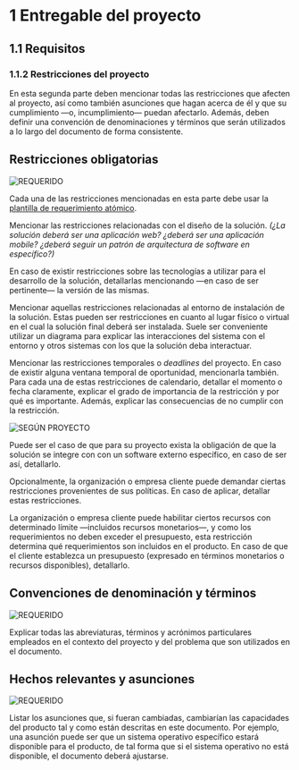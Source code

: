 # 1 Entregable del proyecto

## 1.1 Requisitos

### 1.1.2 Restricciones del proyecto

En esta segunda parte deben mencionar todas las restricciones que afecten al
proyecto, así como también asunciones que hagan acerca de él y que su
cumplimiento —o, incumplimiento— puedan afectarlo. Además, deben definir una
convención de denominaciones y términos que serán utilizados a lo largo del
documento de forma consistente.

## Restricciones obligatorias

<!-- SECCIÓN: Restricciones de diseño y tecnologías -->
<!-- TAG: Requerido -->
<img alt="REQUERIDO" src="https://img.shields.io/badge/REQUERIDO-FF4D4D" />

Cada una de las restricciones mencionadas en esta parte debe usar la [plantilla
de requerimiento atómico](../3_Plantillas/3_1_Requerimiento_atomico.md).

Mencionar las restricciones relacionadas con el diseño de la solución. *(¿La
solución deberá ser una aplicación web? ¿deberá ser una aplicación mobile?
¿deberá seguir un patrón de arquitectura de software en específico?)*

En caso de existir restricciones sobre las tecnologías a utilizar para el
desarrollo de la solución, detallarlas mencionando —en caso de ser pertinente—
la versión de las mismas.

<!-- SECCIÓN: Restricciones de entorno de instalación -->
Mencionar aquellas restricciones relacionadas al entorno de instalación de la
solución. Estas pueden ser restricciones en cuanto al lugar físico o virtual en
el cual la solución final deberá ser instalada. Suele ser conveniente utilizar
un diagrama para explicar las interacciones del sistema con el entorno y otros
sistemas con los que la solución deba interactuar.

<!-- SECCIÓN: Restricciones de calendario -->
Mencionar las restricciones temporales o *deadlines* del proyecto. En caso de
existir alguna ventana temporal de oportunidad, mencionarla también. Para cada
una de estas restricciones de calendario, detallar el momento o fecha
claramente, explicar el grado de importancia de la restricción y por qué es
importante. Además, explicar las consecuencias de no cumplir con la restricción.

<!-- SECCIÓN: Restricciones de utilización de software externo -->
<!-- TAG: Según proyecto -->
<img
  alt="SEGÚN PROYECTO"
  src="https://img.shields.io/badge/SEG%C3%9AN%20PROYECTO-FFD700"
/>

Puede ser el caso de que para su proyecto exista la obligación de que la
solución se integre con con un software externo específico, en caso de ser así,
detallarlo.

<!-- SECCIÓN: Restricciones organizacionales -->
Opcionalmente, la organización o empresa cliente puede demandar ciertas
restricciones provenientes de sus políticas. En caso de aplicar, detallar estas
restricciones.

<!-- SECCIÓN: Restricciones de presupuesto -->
La organización o empresa cliente puede habilitar ciertos recursos con
determinado límite —incluidos recursos monetarios—, y como los requerimientos no
deben exceder el presupuesto, esta restricción determina qué requerimientos son
incluidos en el producto. En caso de que el cliente establezca un presupuesto
(expresado en términos monetarios o recursos disponibles), detallarlo.

## Convenciones de denominación y términos

<!-- SECCIÓN: Glosario -->
<!-- TAG: Requerido -->
<img alt="REQUERIDO" src="https://img.shields.io/badge/REQUERIDO-FF4D4D" />

Explicar todas las abreviaturas, términos y acrónimos particulares empleados en
el contexto del proyecto y del problema que son utilizados en el documento.

## Hechos relevantes y asunciones

<!-- SECCIÓN: Asunciones y dependencias -->
<!-- TAG: Requerido -->
<img alt="REQUERIDO" src="https://img.shields.io/badge/REQUERIDO-FF4D4D" />

Listar los asunciones que, si fueran cambiadas, cambiarían las capacidades del
producto tal y como están descritas en este documento. Por ejemplo, una asunción
puede ser que un sistema operativo específico estará disponible para el
producto, de tal forma que si el sistema operativo no está disponible, el
documento deberá ajustarse.
